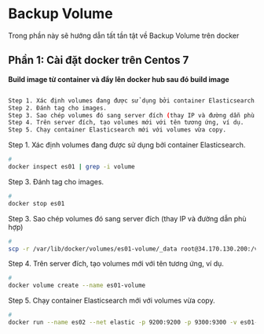 # Backup Volume  

Trong phần này sẽ hướng dẫn tất tần tật về Backup Volume trên docker


## Phần 1: Cài đặt docker trên Centos 7  

**Build image từ container và đẩy lên docker hub sau đó build image**  

 ```bash

Step 1. Xác định volumes đang được sử dụng bởi container Elasticsearch.  
Step 2. Đánh tag cho images.  
Step 3. Sao chép volumes đó sang server đích (thay IP và đường dẫn phù hợp).  
Step 4. Trên server đích, tạo volumes mới với tên tương ứng, ví dụ.
Step 5. Chạy container Elasticsearch mới với volumes vừa copy.
```


Step 1. Xác định volumes đang được sử dụng bởi container Elasticsearch.  

 ```bash
# 
docker inspect es01 | grep -i volume
 ```

Step 3. Đánh tag cho images.  

 ```bash
# 
docker stop es01
 ```


Step 3. Sao chép volumes đó sang server đích (thay IP và đường dẫn phù hợp)

 ```bash
# 
scp -r /var/lib/docker/volumes/es01-volume/_data root@34.170.130.200:/var/lib/docker/volumes/
 ```


Step 4. Trên server đích, tạo volumes mới với tên tương ứng, ví dụ.  

 ```bash
# 
docker volume create --name es01-volume
 ```


Step 5. Chạy container Elasticsearch mới với volumes vừa copy.  

 ```bash
# 
docker run --name es02 --net elastic -p 9200:9200 -p 9300:9300 -v es01-volume:/usr/share/elasticsearch/data elasticsearch:7.10.2
 ```

